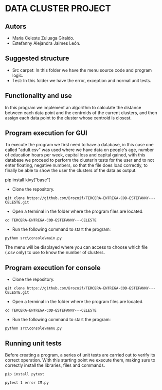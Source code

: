 # DATA CLUSTER PROJECT

## Autors
- Maria Celeste Zuluaga Giraldo.
- Estefanny Alejandra Jaimes León.

## Suggested structure
- Src carpet: In this folder we have the menu source code and program logic.
- Test: In this folder we have the error, exception and normal unit tests.

## Functionality and use
In this program we implement an algorithm to calculate the distance between each data point and the centroids of the current clusters, and then assign each data point to the cluster whose centroid is closest.

## Program execution for GUI
To execute the program we first need to have a database, in this case one called "adult.csv" was used where we have data on people's age, number of education hours per week, capital loss and capital gained, with this database we proceed to perform the clusterin tests for the user and to not enter floating, negative numbers, so that the file does load correctly, to finally be able to show the user the clusters of the data as output.

pip install kivy["base"]

* Clone the repository.

`git clone https://github.com/Broznif/TERCERA-ENTREGA-COD-ESTEFANNY---CELESTE.git`

* Open a terminal in the folder where the program files are located.

`cd TERCERA-ENTREGA-COD-ESTEFANNY---CELESTE`

* Run the following command to start the program:

`python src\console\main.py`

The menu will be displayed where you can access to choose which file (.csv only) to use to know the number of clusters.

## Program execution for console

* Clone the repository.

`git clone https://github.com/Broznif/TERCERA-ENTREGA-COD-ESTEFANNY---CELESTE.git`

* Open a terminal in the folder where the program files are located.

`cd TERCERA-ENTREGA-COD-ESTEFANNY---CELESTE`

* Run the following command to start the program:

`python src\console\menu.py`

## Running unit tests
Before creating a program, a series of unit tests are carried out to verify its correct operation. With this starting point we execute them, making sure to correctly install the libraries, files and commands.

`pip install pytest`

`pytest 1 error CM.py`